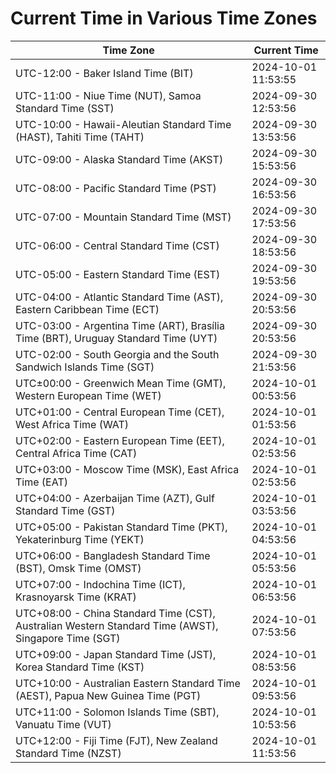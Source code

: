 # Current Time in Various Time Zones

| Time Zone | Current Time |
|-----------|--------------|
| UTC-12:00 - Baker Island Time (BIT) | 2024-10-01 11:53:55 |
| UTC-11:00 - Niue Time (NUT), Samoa Standard Time (SST) | 2024-09-30 12:53:56 |
| UTC-10:00 - Hawaii-Aleutian Standard Time (HAST), Tahiti Time (TAHT) | 2024-09-30 13:53:56 |
| UTC-09:00 - Alaska Standard Time (AKST) | 2024-09-30 15:53:56 |
| UTC-08:00 - Pacific Standard Time (PST) | 2024-09-30 16:53:56 |
| UTC-07:00 - Mountain Standard Time (MST) | 2024-09-30 17:53:56 |
| UTC-06:00 - Central Standard Time (CST) | 2024-09-30 18:53:56 |
| UTC-05:00 - Eastern Standard Time (EST) | 2024-09-30 19:53:56 |
| UTC-04:00 - Atlantic Standard Time (AST), Eastern Caribbean Time (ECT) | 2024-09-30 20:53:56 |
| UTC-03:00 - Argentina Time (ART), Brasília Time (BRT), Uruguay Standard Time (UYT) | 2024-09-30 20:53:56 |
| UTC-02:00 - South Georgia and the South Sandwich Islands Time (SGT) | 2024-09-30 21:53:56 |
| UTC±00:00 - Greenwich Mean Time (GMT), Western European Time (WET) | 2024-10-01 00:53:56 |
| UTC+01:00 - Central European Time (CET), West Africa Time (WAT) | 2024-10-01 01:53:56 |
| UTC+02:00 - Eastern European Time (EET), Central Africa Time (CAT) | 2024-10-01 02:53:56 |
| UTC+03:00 - Moscow Time (MSK), East Africa Time (EAT) | 2024-10-01 02:53:56 |
| UTC+04:00 - Azerbaijan Time (AZT), Gulf Standard Time (GST) | 2024-10-01 03:53:56 |
| UTC+05:00 - Pakistan Standard Time (PKT), Yekaterinburg Time (YEKT) | 2024-10-01 04:53:56 |
| UTC+06:00 - Bangladesh Standard Time (BST), Omsk Time (OMST) | 2024-10-01 05:53:56 |
| UTC+07:00 - Indochina Time (ICT), Krasnoyarsk Time (KRAT) | 2024-10-01 06:53:56 |
| UTC+08:00 - China Standard Time (CST), Australian Western Standard Time (AWST), Singapore Time (SGT) | 2024-10-01 07:53:56 |
| UTC+09:00 - Japan Standard Time (JST), Korea Standard Time (KST) | 2024-10-01 08:53:56 |
| UTC+10:00 - Australian Eastern Standard Time (AEST), Papua New Guinea Time (PGT) | 2024-10-01 09:53:56 |
| UTC+11:00 - Solomon Islands Time (SBT), Vanuatu Time (VUT) | 2024-10-01 10:53:56 |
| UTC+12:00 - Fiji Time (FJT), New Zealand Standard Time (NZST) | 2024-10-01 11:53:56 |
